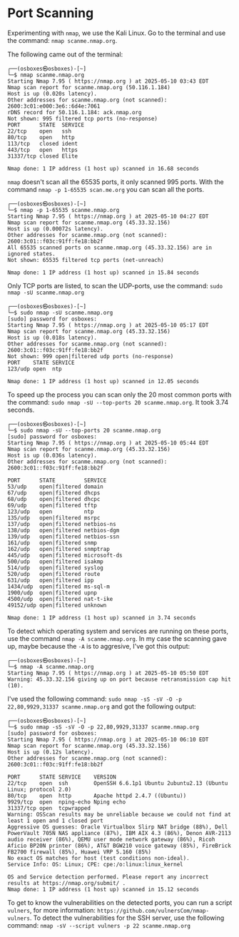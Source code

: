 # Port Scanning

Experimenting with `nmap`, we use the Kali Linux. Go to the terminal and use the command: `nmap scanme.nmap.org`.

The following came out of the terminal:

```console
┌──(osboxes㉿osboxes)-[~]
└─$ nmap scanme.nmap.org                                                                             
Starting Nmap 7.95 ( https://nmap.org ) at 2025-05-10 03:43 EDT
Nmap scan report for scanme.nmap.org (50.116.1.184)
Host is up (0.020s latency).
Other addresses for scanme.nmap.org (not scanned): 2600:3c01:e000:3e6::6d4e:7061
rDNS record for 50.116.1.184: ack.nmap.org
Not shown: 995 filtered tcp ports (no-response)
PORT      STATE  SERVICE
22/tcp    open   ssh
80/tcp    open   http
113/tcp   closed ident
443/tcp   open   https
31337/tcp closed Elite

Nmap done: 1 IP address (1 host up) scanned in 16.68 seconds
```

`nmap` doesn't scan all the 65535 ports, it only scanned 995 ports. With the command `nmap -p 1-65535 scan.me.org` you can scan all the ports.

```console
┌──(osboxes㉿osboxes)-[~]
└─$ nmap -p 1-65535 scanme.nmap.org                                                      
Starting Nmap 7.95 ( https://nmap.org ) at 2025-05-10 04:27 EDT
Nmap scan report for scanme.nmap.org (45.33.32.156)
Host is up (0.00072s latency).
Other addresses for scanme.nmap.org (not scanned): 2600:3c01::f03c:91ff:fe18:bb2f
All 65535 scanned ports on scanme.nmap.org (45.33.32.156) are in ignored states.
Not shown: 65535 filtered tcp ports (net-unreach)

Nmap done: 1 IP address (1 host up) scanned in 15.84 seconds
```

Only TCP ports are listed, to scan the UDP-ports, use the command: `sudo nmap -sU scanme.nmap.org`

```console
┌──(osboxes㉿osboxes)-[~]
└─$ sudo nmap -sU scanme.nmap.org
[sudo] password for osboxes: 
Starting Nmap 7.95 ( https://nmap.org ) at 2025-05-10 05:17 EDT
Nmap scan report for scanme.nmap.org (45.33.32.156)
Host is up (0.018s latency).
Other addresses for scanme.nmap.org (not scanned): 2600:3c01::f03c:91ff:fe18:bb2f
Not shown: 999 open|filtered udp ports (no-response)
PORT    STATE SERVICE
123/udp open  ntp

Nmap done: 1 IP address (1 host up) scanned in 12.05 seconds
```

To speed up the process you can scan only the 20 most common ports with the command: `sudo nmap -sU --top-ports 20 scanme.nmap.org`. It took 3.74 seconds.

```console
┌──(osboxes㉿osboxes)-[~]
└─$ sudo nmap -sU --top-ports 20 scanme.nmap.org
[sudo] password for osboxes: 
Starting Nmap 7.95 ( https://nmap.org ) at 2025-05-10 05:44 EDT
Nmap scan report for scanme.nmap.org (45.33.32.156)
Host is up (0.036s latency).
Other addresses for scanme.nmap.org (not scanned): 2600:3c01::f03c:91ff:fe18:bb2f

PORT      STATE         SERVICE
53/udp    open|filtered domain
67/udp    open|filtered dhcps
68/udp    open|filtered dhcpc
69/udp    open|filtered tftp
123/udp   open          ntp
135/udp   open|filtered msrpc
137/udp   open|filtered netbios-ns
138/udp   open|filtered netbios-dgm
139/udp   open|filtered netbios-ssn
161/udp   open|filtered snmp
162/udp   open|filtered snmptrap
445/udp   open|filtered microsoft-ds
500/udp   open|filtered isakmp
514/udp   open|filtered syslog
520/udp   open|filtered route
631/udp   open|filtered ipp
1434/udp  open|filtered ms-sql-m
1900/udp  open|filtered upnp
4500/udp  open|filtered nat-t-ike
49152/udp open|filtered unknown

Nmap done: 1 IP address (1 host up) scanned in 3.74 seconds
```

To detect which operating system and services are running on these ports, use the command `nmap -A scanme.nmap.org`.
In my case the scanning gave up, maybe because the `-A` is to aggresive, I've got this output:

```console
┌──(osboxes㉿osboxes)-[~]
└─$ nmap -A scanme.nmap.org                                                                           
Starting Nmap 7.95 ( https://nmap.org ) at 2025-05-10 05:50 EDT
Warning: 45.33.32.156 giving up on port because retransmission cap hit (10).
```

I've used the following command: `sudo nmap -sS -sV -O -p 22,80,9929,31337 scanme.nmap.org` and got the following output:

```console
┌──(osboxes㉿osboxes)-[~]
└─$ sudo nmap -sS -sV -O -p 22,80,9929,31337 scanme.nmap.org                                          
[sudo] password for osboxes: 
Starting Nmap 7.95 ( https://nmap.org ) at 2025-05-10 06:10 EDT
Nmap scan report for scanme.nmap.org (45.33.32.156)
Host is up (0.12s latency).
Other addresses for scanme.nmap.org (not scanned): 2600:3c01::f03c:91ff:fe18:bb2f

PORT      STATE SERVICE    VERSION
22/tcp    open  ssh        OpenSSH 6.6.1p1 Ubuntu 2ubuntu2.13 (Ubuntu Linux; protocol 2.0)
80/tcp    open  http       Apache httpd 2.4.7 ((Ubuntu))
9929/tcp  open  nping-echo Nping echo
31337/tcp open  tcpwrapped
Warning: OSScan results may be unreliable because we could not find at least 1 open and 1 closed port
Aggressive OS guesses: Oracle Virtualbox Slirp NAT bridge (88%), Dell PowerVault 705N NAS appliance (87%), IBM AIX 4.3 (86%), Denon AVR-2113 audio receiver (86%), QEMU user mode network gateway (86%), Ricoh Aficio BP20N printer (86%), AT&T BGW210 voice gateway (85%), FireBrick FB2700 firewall (85%), Huawei VRP 5.160 (85%)
No exact OS matches for host (test conditions non-ideal).
Service Info: OS: Linux; CPE: cpe:/o:linux:linux_kernel

OS and Service detection performed. Please report any incorrect results at https://nmap.org/submit/ .
Nmap done: 1 IP address (1 host up) scanned in 15.12 seconds
```

To get to know the vulnerabilities on the detected ports, you can run a script `vulners`, for more information: `https://github.com/vulnersCom/nmap-vulners`. To detect the vulnerabilities for the SSH server, use the following command: `nmap -sV --script vulners -p 22 scanme.nmap.org`
